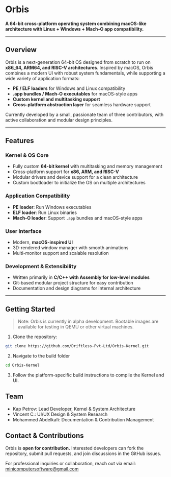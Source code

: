 # Orbis
**A 64-bit cross-platform operating system combining macOS-like architecture with Linux + Windows + Mach-O app compatibility.**

---

## Overview

Orbis is a next-generation 64-bit OS designed from scratch to run on **x86_64, ARM64, and RISC-V architectures**. Inspired by macOS, Orbis combines a modern UI with robust system fundamentals, while supporting a wide variety of application formats:

- **PE / ELF loaders** for Windows and Linux compatibility  
- **.app bundles / Mach-O executables** for macOS-style apps  
- **Custom kernel and multitasking support**  
- **Cross-platform abstraction layer** for seamless hardware support  

Currently developed by a small, passionate team of three contributors, with active collaboration and modular design principles.

---

## Features

### Kernel & OS Core
- Fully custom **64-bit kernel** with multitasking and memory management  
- Cross-platform support for **x86, ARM, and RISC-V**  
- Modular drivers and device support for a clean architecture  
- Custom bootloader to initialize the OS on multiple architectures  

### Application Compatibility
- **PE loader**: Run Windows executables  
- **ELF loader**: Run Linux binaries  
- **Mach-O loader**: Support `.app` bundles and macOS-style apps  

### User Interface
- Modern, **macOS-inspired UI**  
- 3D-rendered window manager with smooth animations  
- Multi-monitor support and scalable resolution  

### Development & Extensibility
- Written primarily in **C/C++ with Assembly for low-level modules**  
- Git-based modular project structure for easy contribution  
- Documentation and design diagrams for internal architecture  

---

## Getting Started

> Note: Orbis is currently in alpha development. Bootable images are available for testing in QEMU or other virtual machines.

1. Clone the repository:
```bash
git clone https://github.com/Driftless-Pvt-Ltd/Orbis-Kernel.git
```

2. Navigate to the build folder
```bash
cd Orbis-Kernel
```

3. Follow the platform-specific build instructions to compile the Kernel and UI.

## Team
- Kap Petrov: Lead Developer, Kernel & System Architecture
- Vincent C.: UI/UX Design & System Research
- Mohammed Abdelkafi: Documentation & Contribution Management

## Contact & Contributions
Orbis is **open for contribution.** Interested developers can fork the repository, submit pull requests, and join discussions in the GitHub issues.

For professional inquiries or collaboration, reach out via email: minicomputersoftware@gmail.com
